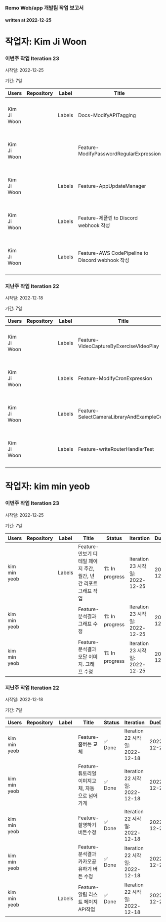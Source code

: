 ### Remo Web/app 개발팀 작업 보고서

#### written at 2022-12-25

# 작업자: Kim Ji Woon

### 이번주 작업 Iteration 23


시작일: 2022-12-25


기간: 7일

| Users | Repository | Label | Title | Status | Iteration | DueDate | PullRequest | StartDate |
| ----- | ---------- | ----- | ----- | ------ | --------- | ------- | ----------- | --------- |
| Kim Ji Woon |  | Labels | Docs-ModifyAPITagging | 🆕 New | Iteration 23 시작일: 2022-12-25 | 2022-11-04 |  |  |
| Kim Ji Woon |  |  | Feature-ModifyPasswordRegularExpression | 👀 In review | Iteration 23 시작일: 2022-12-25 | 2022-12-19 | 제목: 621 feature modifypasswordregularexpression 병합일: 2022-12-19 | 2022-12-19 |
| Kim Ji Woon |  | Labels | Feature-AppUpdateManager | 🆕 New | Iteration 23 시작일: 2022-12-25 |  |  |  |
| Kim Ji Woon |  | Labels | Feature-제플린 to Discord  webhook 작성 | 🆕 New | Iteration 23 시작일: 2022-12-25 | 2022-08-23 |  | 2022-08-22 |
| Kim Ji Woon |  | Labels | Feature-AWS CodePipeline to Discord webhook 작성 | 🆕 New | Iteration 23 시작일: 2022-12-25 | 2022-08-22 |  | 2022-08-22 |

### 지난주 작업 Iteration 22


시작일: 2022-12-18


기간: 7일

| Users | Repository | Label | Title | Status | Iteration | DueDate | PullRequest | StartDate |
| ----- | ---------- | ----- | ----- | ------ | --------- | ------- | ----------- | --------- |
| Kim Ji Woon |  | Labels | Feature-VideoCaptureByExerciseVideoPlay | 🏗 In progress | Iteration 22 시작일: 2022-12-18 | 2022-11-24 |  | 2022-11-22 |
| Kim Ji Woon |  | Labels | Feature-ModifyCronExpression | 🏗 In progress | Iteration 22 시작일: 2022-12-18 | 2022-12-15 |  | 2022-12-15 |
| Kim Ji Woon |  | Labels | Feature-SelectCameraLibraryAndExampleCode | 🏗 In progress | Iteration 22 시작일: 2022-12-18 | 2022-12-20 |  |  |
| Kim Ji Woon |  | Labels | Feature-writeRouterHandlerTest | 🏗 In progress | Iteration 22 시작일: 2022-12-18 | 2022-10-31 | 제목: chore: add error branch to patchPermissionHandler 병합일: 2022-12-20 |  |

# 작업자: kim min yeob

### 이번주 작업 Iteration 23


시작일: 2022-12-25


기간: 7일

| Users | Repository | Label | Title | Status | Iteration | DueDate | PullRequest | StartDate |
| ----- | ---------- | ----- | ----- | ------ | --------- | ------- | ----------- | --------- |
| kim min yeob |  | Labels | Feature-만보기 디테일 페이지 주간, 월간, 년간 리포트 그래프 작업 | 🏗 In progress | Iteration 23 시작일: 2022-12-25 | 2022-12-30 |  | 2022-11-28 |
| kim min yeob |  |  | Feature-분석결과 그래프 수정 | 🏗 In progress | Iteration 23 시작일: 2022-12-25 | 2022-12-30 |  | 2022-12-26 |
| kim min yeob |  |  | Feature-분석결과 모달 이미지. 그래프 수정 | 🏗 In progress | Iteration 23 시작일: 2022-12-25 | 2022-12-30 |  | 2022-12-26 |

### 지난주 작업 Iteration 22


시작일: 2022-12-18


기간: 7일

| Users | Repository | Label | Title | Status | Iteration | DueDate | PullRequest | StartDate |
| ----- | ---------- | ----- | ----- | ------ | --------- | ------- | ----------- | --------- |
| kim min yeob |  |  | Feature-홈버튼 교체 | ✅ Done | Iteration 22 시작일: 2022-12-18 | 2022-12-23 |  | 2022-12-19 |
| kim min yeob |  |  | Feature-튜토리얼 이미지교체, 자동으로 넘어가게 | ✅ Done | Iteration 22 시작일: 2022-12-18 | 2022-12-23 |  | 2022-12-19 |
| kim min yeob |  |  | Feature-촬영하기 버튼수정 | ✅ Done | Iteration 22 시작일: 2022-12-18 | 2022-12-23 |  | 2022-12-19 |
| kim min yeob |  |  | Feature-분석결과 카카오공유하기 버튼 수정 | ✅ Done | Iteration 22 시작일: 2022-12-18 | 2022-12-23 |  | 2022-12-19 |
| kim min yeob |  | Labels | Feature-알림 리스트 페이지 API작업 | ✅ Done | Iteration 22 시작일: 2022-12-18 | 2022-12-23 |  | 2022-12-19 |
